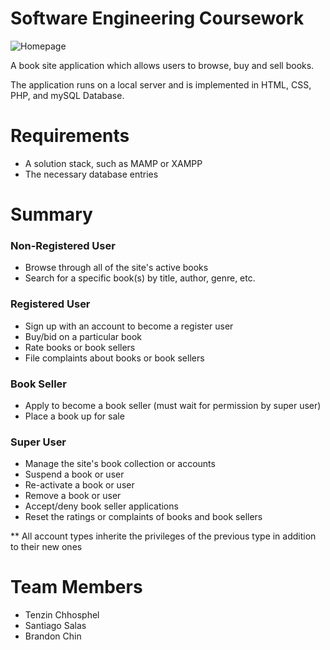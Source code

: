# Software Engineering Coursework

![Homepage](https://github.com/brandonmchin/cs322/blob/master/screenshots/homepage.png?raw=true)

A book site application which allows users to browse, buy and sell books.  

The application runs on a local server and is implemented in HTML, CSS, PHP, and mySQL Database.

# Requirements

- A solution stack, such as MAMP or XAMPP
- The necessary database entries

# Summary
### Non-Registered User
- Browse through all of the site's active books
- Search for a specific book(s) by title, author, genre, etc.

### Registered User
- Sign up with an account to become a register user
- Buy/bid on a particular book
- Rate books or book sellers
- File complaints about books or book sellers

### Book Seller
- Apply to become a book seller (must wait for permission by super user)
- Place a book up for sale

### Super User
- Manage the site's book collection or accounts
- Suspend a book or user
- Re-activate a book or user
- Remove a book or user
- Accept/deny book seller applications
- Reset the ratings or complaints of books and book sellers

** All account types inherite the privileges of the previous type in addition to their new ones

# Team Members
- Tenzin Chhosphel
- Santiago Salas
- Brandon Chin
